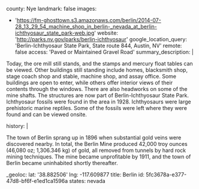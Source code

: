 county: Nye
landmark: false
images:
  - 'https://fm-ghosttown.s3.amazonaws.com/berlin/2014-07-28_13_29_54_machine_shop_in_berlin-_nevada_at_berlin-ichthyosaur_state_park-web.jpg'
website: 'http://parks.nv.gov/parks/berlin-ichthyosaur'
google_location_query: 'Berlin-Ichthyosaur State Park, State route 844, Austin, NV'
remote: false
access: 'Paved or Maintained Gravel Road'
summary_description: |
  <p>Today, the ore mill still stands, and the stamps and mercury float tables can be viewed. Other buildings still standing include homes, blacksmith shop, stage coach shop and stable, machine shop, and assay office. Some buildings are open to enter, while others offer interior views of their contents through the windows. There are also headworks on some of the mine shafts. The structures are now part of Berlin-Ichthyosaur State Park. Ichthyosaur fossils were found in the area in 1928. Ichthyosaurs were large prehistoric marine reptiles. Some of the fossils were left where they were found and can be viewed onsite.
  </p>
history: |
  <p>The town of Berlin sprang up in 1896 when substantial gold veins were discovered nearby. In total, the Berlin Mine produced 42,000 troy ounces (46,080 oz; 1,306.346 kg) of gold, all removed from tunnels by hard rock mining techniques. The mine became unprofitable by 1911, and the town of Berlin became uninhabited shortly thereafter.
  </p>
_geoloc:
  lat: '38.882506'
  lng: -117.609877
title: Berlin
id: 5fc3678a-e377-47d8-bf6f-e1ed1ca1596a
states: nevada
